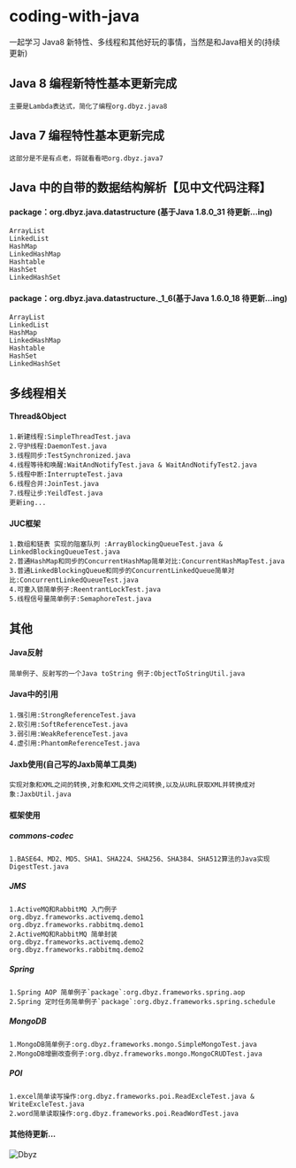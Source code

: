 coding-with-java
====
一起学习 Java8 新特性、多线程和其他好玩的事情，当然是和Java相关的(持续更新)

## Java 8 编程新特性基本更新完成
	主要是Lambda表达式，简化了编程org.dbyz.java8

## Java 7 编程特性基本更新完成
	这部分是不是有点老，将就看看吧org.dbyz.java7

## Java 中的自带的数据结构解析【见中文代码注释】
#### package：org.dbyz.java.datastructure (基于Java 1.8.0_31 待更新...ing)
	ArrayList
	LinkedList
	HashMap
	LinkedHashMap
	Hashtable
	HashSet
	LinkedHashSet

#### package：org.dbyz.java.datastructure.\_1\_6(基于Java 1.6.0_18 待更新...ing)
	ArrayList 
	LinkedList 
	HashMap 
	LinkedHashMap 
	Hashtable 
	HashSet 
	LinkedHashSet 


## 多线程相关 
#### Thread&Object
	1.新建线程:SimpleThreadTest.java
	2.守护线程:DaemonTest.java
	3.线程同步:TestSynchronized.java
	4.线程等待和唤醒:WaitAndNotifyTest.java & WaitAndNotifyTest2.java
	5.线程中断:InterrupteTest.java
	6.线程合并:JoinTest.java
	7.线程让步:YeildTest.java
	更新ing...

#### JUC框架
	1.数组和链表 实现的阻塞队列 :ArrayBlockingQueueTest.java & LinkedBlockingQueueTest.java
	2.普通HashMap和同步的ConcurrentHashMap简单对比:ConcurrentHashMapTest.java
	3.普通LinkedBlockingQueue和同步的ConcurrentLinkedQueue简单对比:ConcurrentLinkedQueueTest.java
	4.可重入锁简单例子:ReentrantLockTest.java
	5.线程信号量简单例子:SemaphoreTest.java
     
## 其他
#### Java反射
	简单例子、反射写的一个Java toString 例子:ObjectToStringUtil.java

#### Java中的引用
	1.强引用:StrongReferenceTest.java
	2.软引用:SoftReferenceTest.java
	3.弱引用:WeakReferenceTest.java
	4.虚引用:PhantomReferenceTest.java

#### Jaxb使用(自己写的Jaxb简单工具类)
	实现对象和XML之间的转换,对象和XML文件之间转换,以及从URL获取XML并转换成对象:JaxbUtil.java

#### 框架使用 
##### commons-codec
	1.BASE64、MD2、MD5、SHA1、SHA224、SHA256、SHA384、SHA512算法的Java实现DigestTest.java

##### JMS
	1.ActiveMQ和RabbitMQ 入门例子
	org.dbyz.frameworks.activemq.demo1
	org.dbyz.frameworks.rabbitmq.demo1
	2.ActiveMQ和RabbitMQ 简单封装
	org.dbyz.frameworks.activemq.demo2
	org.dbyz.frameworks.rabbitmq.demo2

##### Spring
	1.Spring AOP 简单例子`package`:org.dbyz.frameworks.spring.aop
	2.Spring 定时任务简单例子`package`:org.dbyz.frameworks.spring.schedule

##### MongoDB
	1.MongoDB简单例子:org.dbyz.frameworks.mongo.SimpleMongoTest.java
	2.MongoDB增删改查例子:org.dbyz.frameworks.mongo.MongoCRUDTest.java

##### POI
	1.excel简单读写操作:org.dbyz.frameworks.poi.ReadExcleTest.java & WriteExcleTest.java
	2.word简单读取操作:org.dbyz.frameworks.poi.ReadWordTest.java

#### 其他待更新...

![Dbyz](https://avatars2.githubusercontent.com/u/6849536?v=3&s=64 "Dbyz") 